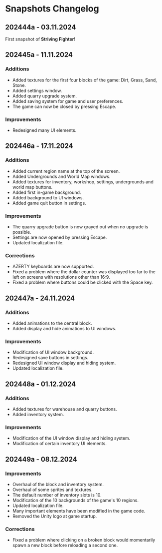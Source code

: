 # Snapshots Changelog

## 202444a - 03.11.2024

First snapshot of **Striving Fighter**!

## 202445a - 11.11.2024

### Additions

- Added textures for the first four blocks of the game: Dirt, Grass, Sand, Stone.
- Added settings window.
- Added quarry upgrade system.
- Added saving system for game and user preferences.
- The game can now be closed by pressing Escape.

### Improvements

- Redesigned many UI elements.

## 202446a - 17.11.2024

### Additions

- Added current region name at the top of the screen.
- Added Undergrounds and World Map windows.
- Added textures for inventory, workshop, settings, undergrounds and world map buttons.
- Added first in-game background.
- Added background to UI windows.
- Added game quit button in settings.

### Improvements

- The quarry upgrade button is now grayed out when no upgrade is possible.
- Settings are now opened by pressing Escape.
- Updated localization file.

### Corrections

- AZERTY keyboards are now supported.
- Fixed a problem where the dollar counter was displayed too far to the left on screens with resolutions other than 16:9.
- Fixed a problem where buttons could be clicked with the Space key.

## 202447a - 24.11.2024

### Additions

- Added animations to the central block.
- Added display and hide animations to UI windows.

### Improvements

- Modification of UI window background.
- Redesigned save buttons in settings.
- Redesigned UI window display and hiding system.
- Updated localization file.

## 202448a - 01.12.2024

### Additions

- Added textures for warehouse and quarry buttons.
- Added inventory system.

### Improvements

- Modification of the UI window display and hiding system.
- Modification of certain inventory UI elements.

## 202449a - 08.12.2024

### Improvements

- Overhaul of the block and inventory system.
- Overhaul of some sprites and textures.
- The default number of inventory slots is 10.
- Modification of the 10 backgrounds of the game's 10 regions.
- Updated localization file.
- Many important elements have been modified in the game code.
- Removed the Unity logo at game startup.

### Corrections

- Fixed a problem where clicking on a broken block would momentarily spawn a new block before reloading a second one.
